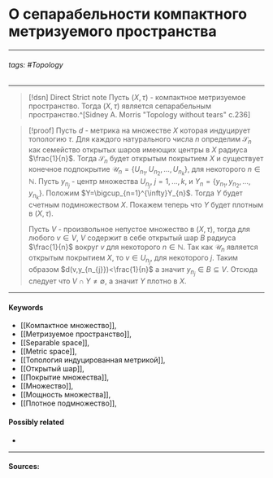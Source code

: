 # О сепарабельности компактного метризуемого пространства
***
###### tags: #Topology  
***
>[!dsn] Direct Strict note
>Пусть $(X,\tau)$ - компактное метризуемое пространство. Тогда $(X,\tau)$ является сепарабельным пространство.^[Sidney A. Morris "Topology without tears" с.236]


>[!proof]
>Пусть $d$ - метрика на множестве $X$ которая индуцирует топологию $\tau$. Для каждого натурального числа $n$ определим $\mathcal{S}_{n}$ как семейство открытых шаров имеющих центры в $X$ радиуса $\frac{1}{n}$. Тогда $\mathcal{S}_{n}$  будет открытым покрытием $X$ и существует конечное подпокрытие $\mathcal{U}_{n}=\left\{U_{n_{1}},U_{n_{2}},\dots,U_{n_{k}}\right\}$, для некоторого $n\in\mathbb{N}$. Пусть $y_{n_{j}}$ - центр множества $U_{n_{j}}$, $j=1,\dots,k$, и $Y_{n}=\{y_{n_{1}},y_{n_{2}},\dots,y_{n_{k}}\}$. Положим $Y=\bigcup_{n=1}^{\infty}Y_{n}$. Тогда $Y$ будет счетным подмножеством $X$. Покажем теперь что $Y$ будет плотным в $(X,\tau)$.
>
>Пусть $V$ - произвольное непустое множество в $(X,\tau)$, тогда для любого $v\in V$, $V$ содержит в себе открытый шар $B$ радиуса $\frac{1}{n}$ вокруг $v$ для некоторого $n\in\mathbb{N}$. Так как $\mathcal{U}_{n}$ является открытым покрытием $X$, то $v\in U_{n_{j}}$, для некоторого $j$. Таким образом $d(v,y_{n_{j}})<\frac{1}{n}$ а значит $y_{n_{j}}\in B\subseteq V$. Отсюда следует что $V\cap Y\ne\emptyset$, а значит $Y$ плотно в $X$.

***
#### Keywords
- [[Компактное множество]],
- [[Метризуемое пространство]],
- [[Separable space]],
- [[Metric space]],
- [[Топология индуцированная метрикой]],
- [[Открытый шар]],
- [[Покрытие множества]],
- [[Множество]],
- [[Мощность множества]],
- [[Плотное подмножество]],
#### Possibly related
- 
***
#### Sources: